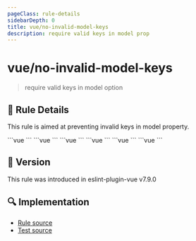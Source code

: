 ```yaml
---
pageClass: rule-details
sidebarDepth: 0
title: vue/no-invalid-model-keys
description: require valid keys in model prop
---
```

# vue/no-invalid-model-keys

> require valid keys in model option


## :book: Rule Details

This rule is aimed at preventing invalid keys in model property.

<eslint-code-block :rules="{'vue/no-invalid-model-keys': ['error']}">
```vue
<script>
/* ✓ GOOD */
export default {
  model: {
    prop: 'list',
  }
}
</script>
```
</eslint-code-block>

<eslint-code-block :rules="{'vue/no-invalid-model-keys': ['error']}">
```vue
<script>
/* ✓ GOOD */
export default {
  model: {
    event: 'update'
  }
}
</script>
```
</eslint-code-block>

<eslint-code-block :rules="{'vue/no-invalid-model-keys': ['error']}">
```vue
<script>
/* ✓ GOOD */
export default {
  model: {
    prop: 'list',
    event: 'update'
  }
}
</script>
```
</eslint-code-block>

<eslint-code-block :rules="{'vue/no-invalid-model-keys': ['error']}">
```vue
<script>
/* ✗ BAD */
export default {
  model: {
    prop: 'list',
    events: 'update'
  }
}
</script>
```
</eslint-code-block>

<eslint-code-block :rules="{'vue/no-invalid-model-keys': ['error']}">
```vue
<script>
/* ✗ BAD */
export default {
  model: {
    props: 'list',
    events: 'update'
  }
}
</script>
```
</eslint-code-block>

<eslint-code-block :rules="{'vue/no-invalid-model-keys': ['error']}">
```vue
<script>
/* ✗ BAD */
export default {
  model: {
    name: 'checked',
    props: 'list',
    event: 'update'
  }
}
</script>
```
</eslint-code-block>

## :rocket: Version

This rule was introduced in eslint-plugin-vue v7.9.0

## :mag: Implementation

- [Rule source](https://github.com/vuejs/eslint-plugin-vue/blob/master/lib/rules/no-invalid-model-keys.js)
- [Test source](https://github.com/vuejs/eslint-plugin-vue/blob/master/tests/lib/rules/no-invalid-model-keys.js)
